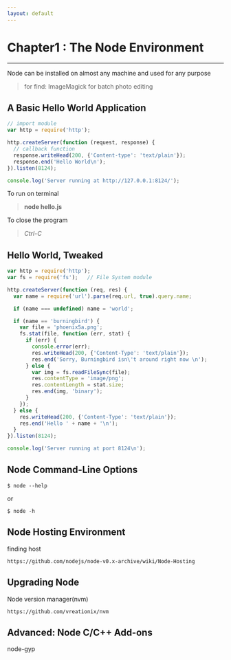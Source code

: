 ```yaml
---
layout: default
---
```


# Chapter1 : The Node Environment

* * *

Node can be installed on almost any machine and used for any purpose

> for find: ImageMagick for batch photo editing


## A Basic Hello World Application

```js
// import module
var http = require('http');

http.createServer(function (request, response) {
  // callback function
  response.writeHead(200, {'Content-type': 'text/plain'});
  response.end('Hello World\n');
}).listen(8124);

console.log('Server running at http://127.0.0.1:8124/');
```

To run on terminal
> **node hello.js**

To close the program
> _Ctrl-C_


## Hello World, Tweaked

```js
var http = require('http');
var fs = require('fs');   // File System module

http.createServer(function (req, res) {
  var name = require('url').parse(req.url, true).query.name;

  if (name === undefined) name = 'world';

  if (name == 'burningbird') {
    var file = 'phoenix5a.png';
    fs.stat(file, function (err, stat) {
      if (err) {
        console.error(err);
        res.writeHead(200, {'Content-Type': 'text/plain'});
        res.end('Sorry, Burningbird isn\'t around right now \n');
      } else {
        var img = fs.readFileSync(file);
        res.contentType = 'image/png';
        res.contentLength = stat.size;
        res.end(img, 'binary');
      }
    });
  } else {
    res.writeHead(200, {'Content-Type': 'text/plain'});
    res.end('Hello ' + name + '\n');
  }
}).listen(8124);

console.log('Server running at port 8124\n');
```

## Node Command-Line Options

```
$ node --help
```

or

```
$ node -h
```


## Node Hosting Environment

finding host

```
https://github.com/nodejs/node-v0.x-archive/wiki/Node-Hosting
```

## Upgrading Node

Node version manager(nvm)

```
https://github.com/vreationix/nvm
```

## Advanced: Node C/C++ Add-ons

node-gyp